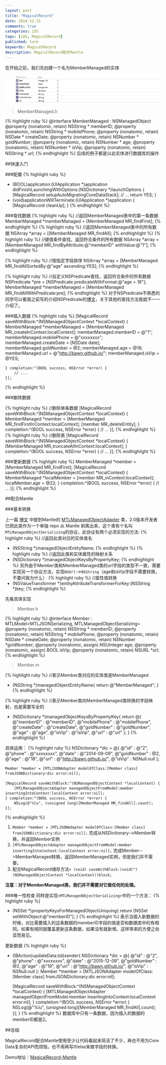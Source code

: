 ```yaml
---
layout: post
title: "MagicalRecord"
date: 2014-12-15
comments: true
categories: iOS
tags: [iOS, MagicalRecord]
published: ture
keywords: MagicalRecord
description: MagicalRecord配合Mantle
---
```


在开始之前，我们先创建一个名为MemberManaged的实体

![image](/images/entity.png)

>MemberManaged.h

{% highlight ruby %}
@interface MemberManaged : NSManagedObject
@property (nonatomic, retain) NSString * memberID;
@property (nonatomic, retain) NSString * mobilePhone;
@property (nonatomic, retain) NSDate * createDate;
@property (nonatomic, retain) NSNumber * goldNumber;
@property (nonatomic, retain) NSNumber * age;
@property (nonatomic, retain) NSNumber * isVip;
@property (nonatomic, retain) NSString * url;
{% endhighlight %}
后续的例子都是以此实体进行数据库的操作

##快速入门

###配置
{% highlight ruby %}
- (BOOL)application:(UIApplication *)application didFinishLaunchingWithOptions:(NSDictionary *)launchOptions
{
    [MagicalRecord setupAutoMigratingCoreDataStack];
    // ...
    return YES;
}
- (void)applicationWillTerminate:(UIApplication *)application
{
    [MagicalRecord cleanUp];
}
{% endhighlight %}

###查找数据
{% highlight ruby %}
//返回MemberManaged表中的第一条数据
MemberManaged *memberManaged = [MemberManaged MR_findFirst];
{% endhighlight %}
{% highlight ruby %}
//返回MemberManaged表中的所有数据
NSArray *array = [[MemberManaged MR_findAll];
{% endhighlight %}
{% highlight ruby %}
//键值条件查找，返回符合条件的所有数据
NSArray *array = [MemberManaged MR_findByAttribute:@"memberID" withValue:@"1"];
{% endhighlight %}

{% highlight ruby %}
//按指定字段排序
NSArray *array = [MemberManaged MR_findAllSortedBy:@"age" ascending:YES];
{% endhighlight %}

{% highlight ruby %}
//自定义NSPredicate查找，返回符合条件的所有数据
NSPredicate *pre = [NSPredicate predicateWithFormat:@"age > 18"];
MemberManaged *memberManaged = [MemberManaged MR_findAllWithPredicate:pre];
{% endhighlight %}
对于NSPredicate不熟悉的同学可以看我之前写的介绍NSPredicate的[博文](http://bawn.github.io/2014/05/07/NSPredicate/)，关于其他的查找方法我就不一一介绍了。

###插入数据
{% highlight ruby %}
    [MagicalRecord saveWithBlock:^(NSManagedObjectContext *localContext) {
        MemberManaged *memberManaged = [MemberManaged MR_createInContext:localContext];
        memberManaged.memberID = @"1";
        memberManaged.mobilePhone = @"xxxxxxxx";
        memberManaged.createDate = [NSDate date];
        memberManaged.goldNumber = @2;
        memberManaged.age = @18;
        memberManaged.url = @"http://bawn.github.io/";
        memberManaged.isVip = @YES;
        
    } completion:^(BOOL success, NSError *error) {
        // ...
    }];
{% endhighlight %}

###删除数据

{% highlight ruby %}
	//删除单条数据
   [MagicalRecord saveWithBlock:^(NSManagedObjectContext *localContext) {
        MemberManaged *member = [MemberManaged MR_findFirstInContext:localContext];
        [member MR_deleteEntity];
    } completion:^(BOOL success, NSError *error) {
        // ...
    }];
{% endhighlight %}
{% highlight ruby %}
	//删除表
    [MagicalRecord saveWithBlock:^(NSManagedObjectContext *localContext) {
        [MemberManaged MR_truncateAllInContext:localContext];
    } completion:^(BOOL success, NSError *error) {
        // ...
    }];
{% endhighlight %}

###更新数据
{% highlight ruby %}
    MemberManaged *member = [MemberManaged MR_findFirst];
    [MagicalRecord saveWithBlock:^(NSManagedObjectContext *localContext) {
        MemberManaged *localMember = [member MR_inContext:localContext];
        localMember.age = @22;
    } completion:^(BOOL success, NSError *error) {
        // ...
    }];
{% endhighlight %}



##配合Mantle

###基本转换

上一篇 [博文](http://bawn.github.io/2014/12/11/Mantle/) 中提到Mantle的 [MTLManagedObjectAdapter](https://github.com/Mantle/MTLManagedObjectAdapter) 类，2.0版本开发者已把此类作为一个单独 repo 从 Mantle 剥离出来，这个类有个名叫`MTLManagedObjectSerializing`的协议，此协议有两个必须实现的方法:
{% highlight ruby %}
//返回此类对应的实体类名
+ (NSString *)managedObjectEntityName;
{% endhighlight %}
{% highlight ruby %}
//返回此类和实体属性的映射关系
+ (NSDictionary *)managedObjectKeysByPropertyKey;
{% endhighlight %}
另外由于Member类和MemberManaged类的url字段的类型不一致，需要实现另一个协议方法，实现`NSUrl`-->`NSString`（age和isVip字段不需要转换，不要问我为什么）
{% highlight ruby %}
//属性值转换
+ (NSValueTransformer *)entityAttributeTransformerForKey:(NSString *)key;
{% endhighlight %}

先看具体实现

>Member.h

{% highlight ruby %}
@interface Member : MTLModel<MTLJSONSerializing, MTLManagedObjectSerializing>
@property (nonatomic, retain) NSString   * memberID;
@property (nonatomic, retain) NSString   * mobilePhone;
@property (nonatomic, retain) NSDate     * createDate;
@property (nonatomic, retain) NSNumber   *goldNumber;
@property (nonatomic, assign) NSUInteger age;
@property (nonatomic, assign) BOOL       isVip;
@property (nonatomic, retain) NSURL      *url;
{% endhighlight %}

>Member.m

{% highlight ruby %}
//表示Member类对应的实体类是MemberManaged
+ (NSString *)managedObjectEntityName{
    return @"MemberManaged";
}
{% endhighlight %}

{% highlight ruby %}
//表示Member类向MemberManaged类转换的字段映射，也是需要写全的
+ (NSDictionary *)managedObjectKeysByPropertyKey{
    return @{
             @"memberID" : @"memberID",
             @"mobilePhone" : @"mobilePhone",
             @"createDate" : @"createDate",
             @"goldNumber" : @"goldNumber",
             @"age" : @"age",
             @"isVip" : @"isVip",
             @"url" : @"url"
             };
}
{% endhighlight %}

具体运用：
{% highlight ruby %}
    NSDictionary *dic = @{
						  @"id" : @"2",
                          @"phone" : @"xxxxxxxx",
                          @"date" : @"2014-09-09",
                          @"goldNumber" : @2,
                          @"age" : @"18",
                          @"url" : @"http://bawn.github.io/",
                          @"isVip" : NSNull.null
                          };
    
    Member *member = [MTLJSONAdapter modelOfClass:[Member class] fromJSONDictionary:dic error:nil];
    
    [MagicalRecord saveWithBlock:^(NSManagedObjectContext *localContext) {
        [MTLManagedObjectAdapter managedObjectFromModel:member insertingIntoContext:localContext error:nil];
    } completion:^(BOOL success, NSError *error) {
        NSLog(@"%lu", (unsigned long)[MemberManaged MR_findAll].count);
    }];
{% endhighlight %}

1. `Member *member = [MTLJSONAdapter modelOfClass:[Member class] fromJSONDictionary:dic error:nil];` 完成从NSDictionary-->Member转换，并返回Member实例
2. `[MTLManagedObjectAdapter managedObjectFromModel:member insertingIntoContext:localContext error:nil];` 完成Member-->MemberManaged转换，返回MemberManaged实例，但是我们并不需要。
3. 配合MagicalRecord储存方法`+ (void) saveWithBlock:(void(^)(NSManagedObjectContext *localContext))block;`

**注意：对于MemberManaged类，我们并不需要对它做任何的处理。**


###唯一性检查
同样是实现`<MTLManagedObjectSerializing>`中的一个方法：
{% highlight ruby %}
+ (NSSet *)propertyKeysForManagedObjectUniquing{
    return [NSSet setWithObject:@"memberID"];
}
{% endhighlight %}
表示当插入新数据的时候，对比需要插入的这条数据的memberID字段的值是否和数据库中的有相同。如果有相同就覆盖更新这条数据，如果没有就新增。这样带来的方便之处显而易见。

更新数据
{% highlight ruby %}
  
- (IBAction)updateData:(id)sender{
    NSDictionary *dic = @{
						  @"id" : @"2",
                          @"phone" : @"xxxxxxxx",
                          @"date" : @"2015-12-09",
                          @"goldNumber" : @2,
                          @"age" : @"19",
                          @"url" : @"http://bawn.github.io/",
                          @"isVip" : NSNull.null
                          };
    Member *member = [MTLJSONAdapter modelOfClass:[Member class] fromJSONDictionary:dic error:nil];
    
    [MagicalRecord saveWithBlock:^(NSManagedObjectContext *localContext) {
        [MTLManagedObjectAdapter managedObjectFromModel:member insertingIntoContext:localContext error:nil];
    } completion:^(BOOL success, NSError *error) {
        NSLog(@"%lu", (unsigned long)[MemberManaged MR_findAll].count);
    }];
}
{% endhighlight %}
数据库中只有一条数据，因为插入的数据的memberID都是2。

##总结

MagicalRecord配合Mantle使用至少让代码看起来简洁了不少，再也不用为Core Data复杂的API而烦恼，也不用再写if/else来做字段的转换。

Demo地址：[MagicalRecord-Mantle](https://github.com/bawn/MagicalRecord-Mantle)



